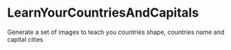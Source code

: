 # LearnYourCountriesAndCapitals
Generate a set of images to teach you countries shape, countries name and capital cities

